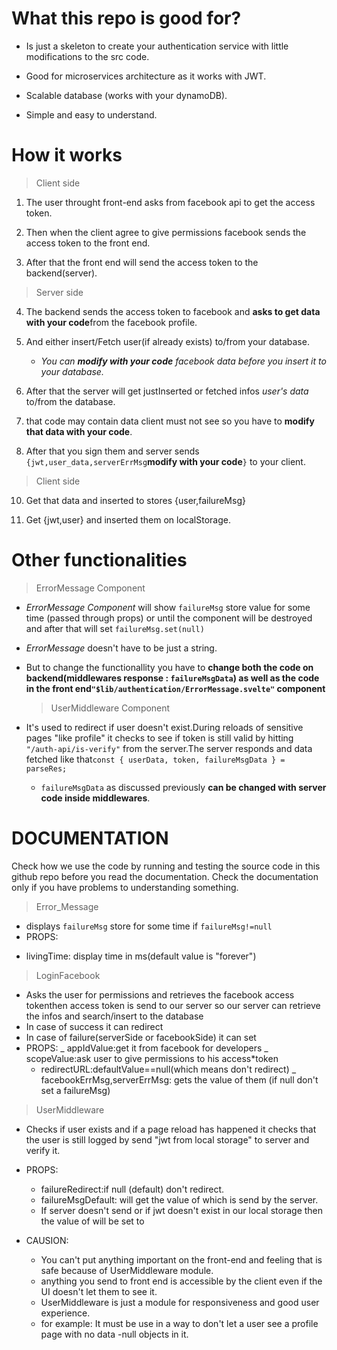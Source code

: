 # What this repo is good for?

- Is just a skeleton to create your authentication service with little modifications to the src code.

- Good for microservices architecture as it works with JWT.

- Scalable database (works with your dynamoDB).

- Simple and easy to understand.

# How it works

> Client side

1. The user throught front-end asks from facebook api to get the access token.

2. Then when the client agree to give permissions facebook sends the access token to the front end.

3. After that the front end will send the access token to the backend(server).

>

> Server side

4. The backend sends the access token to facebook and **asks to get data with your code**from the facebook profile.

5. And either insert/Fetch user(if already exists) to/from your database.

   - _You can **modify with your code** facebook data before you insert it to your database._

6. After that the server will get justInserted or fetched infos _user's data_ to/from the database.

7. that code may contain data client must not see so you have to **modify that data with your code**.

8. After that you sign them and server sends `{jwt,user_data,serverErrMsg`**modify with your code**`}` to your client.

>

> Client side

10. Get that data and inserted to stores {user,failureMsg}

11. Get {jwt,user} and inserted them on localStorage.

# Other functionalities

> ErrorMessage Component

- _ErrorMessage Component_ will show `failureMsg` store value for some time (passed through props) or until the component will be destroyed and after that will set `failureMsg.set(null)`

- _ErrorMessage_ doesn't have to be just a string.

- But to change the functionallity you have to **change both the code on backend(middlewares response : `failureMsgData`) as well as the code in the front end`"$lib/authentication/ErrorMessage.svelte"` component**
  > UserMiddleware Component
- It's used to redirect if user doesn't exist.During reloads of sensitive pages "like profile" it checks to see if token is still valid by hitting `"/auth-api/is-verify"` from the server.The server responds and data fetched like that`const { userData, token, failureMsgData } = parseRes;`
  - `failureMsgData` as discussed previously **can be changed with server code inside middlewares**.

# DOCUMENTATION

Check how we use the code by running and testing the source code in this github repo before you read the documentation.
Check the documentation only if you have problems to understanding something.

> Error_Message

- displays `failureMsg` store for some time if `failureMsg!=null`
- PROPS:

* livingTime: display time in ms(default value is "forever")

> LoginFacebook

- Asks the user for permissions and retrieves the facebook access tokenthen access token is send to our server so our server can retrieve the infos and search/insert to the database
- In case of success it can redirect
- In case of failure(serverSide or facebookSide) it can set <failureMsg  STORE>
- PROPS:
  _ appIdValue:get it from facebook for developers
  _ scopeValue:ask user to give permissions to his access\*token
  - redirectURL:defaultValue==null(which means don't redirect)
    \_ facebookErrMsg,serverErrMsg:<failureMsg  STORE> gets the value of them
    (if null don't set a failureMsg)

> UserMiddleware

- Checks if user exists and if a page reload has happened it checks that the user is still logged by send "jwt from local storage" to server and verify it.
- PROPS:

  - failureRedirect:if null (default) don't redirect.
  - failureMsgDefault:<failureMsg  STORE> will get the value of <failureMsgData> which is send by the server.
  - If server doesn't send <failureMsgData> or if jwt doesn't exist in our local storage then the value of<failureMsg  STORE> will be set to <failureMsgDefault>

- CAUSION:
  - You can't put anything important on the front-end and feeling that is safe because of UserMiddleware module.
  - anything you send to front end is accessible by the client even if the UI doesn't let them to see it.
  - UserMiddleware is just a module for responsiveness and good user experience.
  - for example:
    It must be use in a way to don't let a user see a profile page with no data
    -null objects in it.
